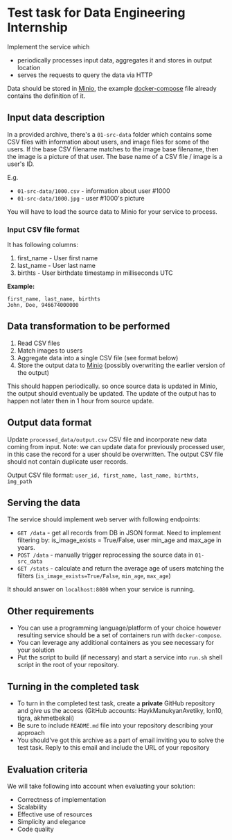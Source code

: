 # Test task for Data Engineering Internship

Implement the service which 
* periodically processes input data, aggregates it and stores in output location
* serves the requests to query the data via HTTP

Data should be stored in [Minio](https://min.io/), the example  [docker-compose](./01-docker-compose/docker-compose.yml) file already contains the definition of it.

## Input data description

In a provided archive, there's a `01-src-data` folder which contains some CSV files with information about users, and image files for some of the users. If the base CSV filename matches to the image base filename, then the image is a picture of that user. The base name of a CSV file / image is a user's ID.

E.g. 

* `01-src-data/1000.csv` - information about user #1000
* `01-src-data/1000.jpg` - user #1000's picture

You will have to load the source data to Minio for your service to process.

### Input CSV file format
It has following columns:
1. first_name - User first name
2. last_name - User last name
3. birthts - User birthdate timestamp in milliseconds UTC

**Example:**
```text
first_name, last_name, birthts
John, Doe, 946674000000
```

## Data transformation to be performed

1. Read CSV files
2. Match images to users
3. Aggregate data into a single CSV file (see format below)
4. Store the output data to [Minio](https://min.io/) (possibly overwriting the earlier version of the output)

This should happen periodically. so once source data is updated in Minio, the output should eventually be updated. The update of the output has to happen not later then in 1 hour from source update.

## Output data format
Update `processed_data/output.csv` CSV file and incorporate new data coming from input. Note: we can update data for previously processed user, in this case the record for a user should be overwritten. The output CSV file should not contain duplicate user records. 

Output CSV file format: `user_id, first_name, last_name, birthts, img_path`

## Serving the data
The service should implement web server with following endpoints:

* `GET /data` - get all records from DB in JSON format. Need to implement filtering by: is_image_exists = True/False, user min_age and max_age in years.
* `POST /data` - manually trigger reprocessing the source data in  `01-src_data`
* `GET /stats` - calculate and return the average age of users matching the filters (`is_image_exists=True/False`, `min_age`, `max_age`)

It should answer on `localhost:8080` when your service is running.

## Other requirements
* You can use a programming language/platform of your choice
  however resulting service should be a set of containers run with `docker-compose`.
* You can leverage any additional containers as you see necessary for your solution
* Put the script to build (if necessary) and start a service into `run.sh` shell script in the root of your repository.

## Turning in the completed task
* To turn in the completed test task, create a **private** GitHub repository and give us the access (GitHub accounts: HaykManukyanAvetiky, lon10, tigra, akhmetbekali)
* Be sure to include `README.md` file into your repository describing your approach
* You should've got this archive as a part of email inviting you to solve the test task. Reply to this email and include the URL of your  repository

## Evaluation criteria

We will take following into account when evaluating your solution:
* Correctness of implementation
* Scalability
* Effective use of resources
* Simplicity and elegance
* Code quality
